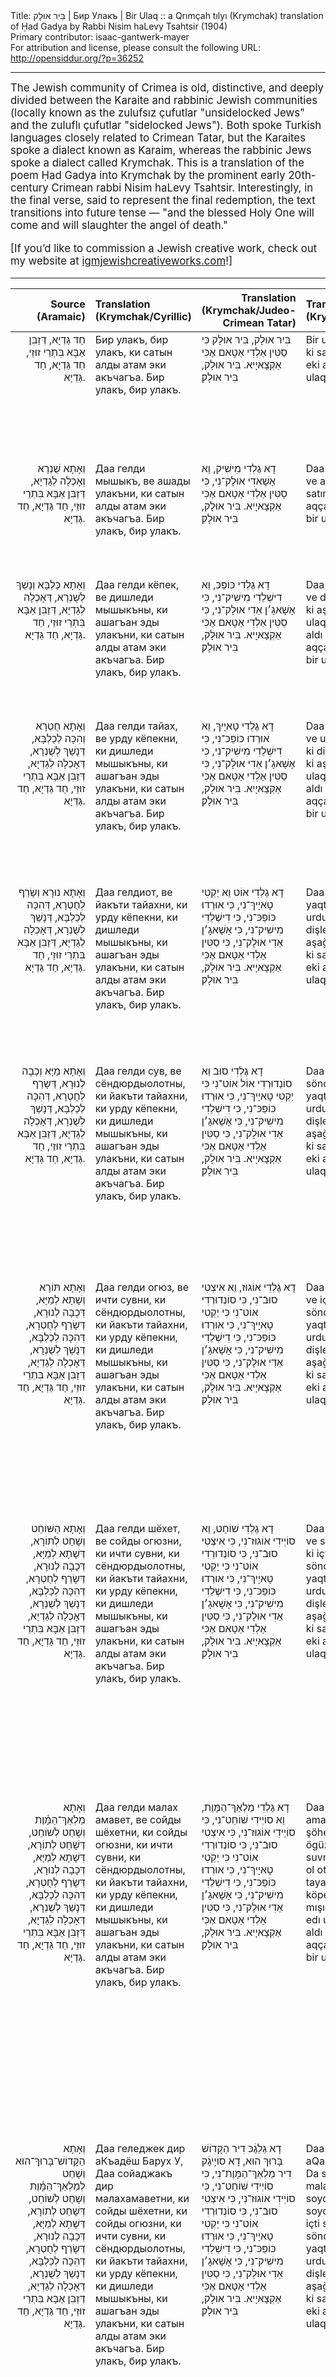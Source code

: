 <html>
<head></head>
<body>
Title: בִּיר אוּלָק | Бир Улакъ | Bir Ulaq :: a Qrımçah tılyı (Krymchak) translation of Ḥad Gadya by Rabbi Nisim haLevy Tsahtsir (1904)<br />
Primary contributor: isaac-gantwerk-mayer<br />
For attribution and license, please consult the following URL: <a href="http://opensiddur.org/?p=36252">http://opensiddur.org/?p=36252</a>
<p />
<hr />

<div class="english" lang="en" style="font-size: 1.2em;">
The Jewish community of Crimea is old, distinctive, and deeply divided between the Karaite and rabbinic Jewish communities (locally known as the zulufsız çufutlar "unsidelocked Jews" and the zuluflı çufutlar "sidelocked Jews"). Both spoke Turkish languages closely related to Crimean Tatar, but the Karaites spoke a dialect known as Karaim, whereas the rabbinic Jews spoke a dialect called Krymchak. This is a translation of the poem Ḥad Gadya into Krymchak by the prominent early 20th-century Crimean rabbi Nisim haLevy Tsahtsir. Interestingly, in the final verse, said to represent the final redemption, the text transitions into future tense — "and the blessed Holy One will come and will slaughter the angel of death."

[If you’d like to commission a Jewish creative work, check out my website at <a href="http://igmjewishcreativeworks.com">igmjewishcreativeworks.com</a>!]
</div>

<hr />

<table style="width:100%;margin-left: auto;margin-right: auto;" class="draggable">
<thead><tr><th id="x" style="text-align: right;">Source (Aramaic)</th><th style="text-align: left;">Translation (Krymchak/Cyrillic)</th><th style="text-align: right;">Translation (Krymchak/Judeo-Crimean Tatar)</th><th style="text-align: left;">Translation (Krymchak/Latin)</th><th style="text-align: left;">Translation (English)</th></tr></thead>
<tbody>
<tr><td style="vertical-align:top;">
<div class="aramaic" lang="jpa" style="text-align: right;">	 
חַד גַּדְיָא, 
דְּזַבִּן אַבָּא בִּתְרֵי זוּזֵי, 
חַד גַּדְיָא, חַד גַּדְיָא.
</span></div>
</td>

<td style="vertical-align:top;">
<div class="cyrillic" lang="jct">
Бир улакъ, бир улакъ,
ки сатын алды атам эки акъчагъа.
Бир улакъ, бир улакъ.
</span></div>
</td>

<td style="vertical-align:top;">
<div class="judeo-tatar" lang="jct">
בִּיר אוּלָק, בִּיר אוּלָק
כִּי סַטִּין אַלְדִי אַטָאם אֶכִּי אַקְצָאיָיא. 
בִּיר אוּלָק, בִּיר אוּלָק׃
</span></div>
</td>

<td style="vertical-align:top;">
<div class="krymchak" lang="jct">
Bir ulaq, bir ulaq,
ki satın aldı atam eki aqçağa.
Bir ulaq, bir ulaq.
</div>
</td>
 
<td style="vertical-align:top;">
<div class="english" lang="en">	
One little goat, one little goat  
that my father bought for two zuzim.
One little goat, one little goat.
</div>
</td></tr>


<tr><td style="vertical-align:top;">
<div class="aramaic" lang="jpa" style="text-align: right;">	 
וְאָתָא שֻׁנְרָא 
וְאָכְלָה לְגַדְיָא, 
דְּזַבִּן אַבָּא בִּתְרֵי זוּזֵי, 
חַד גַּדְיָא, חַד גַּדְיָא.
</span></div>
</td>

<td style="vertical-align:top;">
<div class="cyrillic" lang="jct">
Даа гелди мышыкъ,
ве ашады улакъни,
ки сатын алды атам эки акъчагъа.
Бир улакъ, бир улакъ.
</span></div>
</td>

<td style="vertical-align:top;">
<div class="judeo-tatar" lang="jct">
דָא גֶלְדִי מִישִׁיק, 
וֵא אָשָׁאדִי אוּלָק־נִי,
כִּי סַטִּין אַלְדִי אַטָאם אֶכִּי אַקְצָאיָיא. 
בִּיר אוּלָק, בִּיר אוּלָק׃ 
</span></div>
</td>

<td style="vertical-align:top;">
<div class="krymchak" lang="jct">
Daa geldi mışıq,
ve aşadı ulaqni,
ki satın aldı atam eki aqçağa.
Bir ulaq, bir ulaq.
</div>
</td>
 
<td style="vertical-align:top;">
<div class="english" lang="en">	
A cat came 
and ate the goat 
that my father bought for two zuzim.
One little goat, one little goat.
</div>
</td></tr>


<tr><td style="vertical-align:top;">
<div class="aramaic" lang="jpa" style="text-align: right;">	 
וְאָתָא כַּלְבָּא 
וְנָשַׁךְ לְשֻׁנְרָא, 
דְּאָכְלָה לְגַדְיָא, 
דְּזַבִּן אַבָּא בִּתְרֵי זוּזֵי, 
חַד גַּדְיָא, חַד גַּדְיָא.
</span></div>
</td>
 
<td style="vertical-align:top;">
<div class="cyrillic" lang="jct">
Даа гелди кёпек,
ве дишледи мышыкъны,
ки ашагъан эды улакъни,
ки сатын алды атам эки акъчагъа.
Бир улакъ, бир улакъ.
</span></div>
</td>

<td style="vertical-align:top;">
<div class="judeo-tatar" lang="jct">
דָא גֶלְדִי כּוֹפֵּכּ, 
וֵא דִישְׁלֵדִי מִישִׁיק־נִי,
כִּי אָשָׁאגָ׳ן אֵדִי אוּלָק־נִי,
כִּי סַטִּין אַלְדִי אַטָאם אֶכִּי אַקְצָאיָיא. 
בִּיר אוּלָק, בִּיר אוּלָק׃
</span></div>
</td>

<td style="vertical-align:top;">
<div class="krymchak" lang="jct">
Daa geldi köpek,
ve dişledi mışıqnı,
ki aşağan edı ulaqni,
ki satın aldı atam eki aqçağa.
Bir ulaq, bir ulaq.
</div>
</td>

<td style="vertical-align:top;">
<div class="english" lang="en">	
A dog came 
and bit the cat 
that ate the goat 
that my father bought for two zuzim.
One little goat, one little goat.
</div>
</td></tr>


<tr><td style="vertical-align:top;">
<div class="aramaic" lang="jpa" style="text-align: right;">	 
וְאָתָא חֻטְרָא 
וְהִכָּה לְכַלְבָּא, 
דְּנָשַׁךְ לְשֻׁנְרָא, 
דְּאָכְלָה לְגַדְיָא, 
דְּזַבִּן אַבָּא בִּתְרֵי זוּזֵי, 
חַד גַּדְיָא, חַד גַּדְיָא.
</span></div>
</td>

<td style="vertical-align:top;">
<div class="cyrillic" lang="jct">
Даа гелди тайах,
ве урду кёпекни,
ки дишледи мышыкъны,
ки ашагъан эды улакъни,
ки сатын алды атам эки акъчагъа.
Бир улакъ, бир улакъ.
</span></div>
</td>

<td style="vertical-align:top;">
<div class="judeo-tatar" lang="jct">
דָא גֶלְדִי טָאיָיךְ,
וֵא אוּרְדוּ כּוֹפֵּכּ־נִי,
כִּי דִישְׁלֵדִי מִישִׁיק־נִי,
כִּי אָשָׁאגָ׳ן אֵדִי אוּלָק־נִי,
כִּי סַטִּין אַלְדִי אַטָאם אֶכִּי אַקְצָאיָיא. 
בִּיר אוּלָק, בִּיר אוּלָק׃
</span></div>
</td>

<td style="vertical-align:top;">
<div class="krymchak" lang="jct">
Daa geldi tayah,
ve urdu köpekni,
ki dişledi mışıqnı,
ki aşağan edı ulaqni,
ki satın aldı atam eki aqçağa.
Bir ulaq, bir ulaq.
</div>
</td>

<td style="vertical-align:top;">
<div class="english" lang="en">	
A stick came 
and hit the dog 
that bit the cat 
that ate the goat 
that my father bought for two zuzim.
One little goat, one little goat.
</div>
</td></tr>


<tr><td style="vertical-align:top;">
<div class="aramaic" lang="jpa" style="text-align: right;">	 
וְאָתָא נוּרָא 
וְשָׂרַף לְחֻטְרָא, 
דְּהִכָּה לְכַלְבָּא, 
דְּנָשַׁךְ לְשֻׁנְרָא, 
דְּאָכְלָה לְגַדְיָא, 
דְּזַבִּן אַבָּא בִּתְרֵי זוּזֵי, 
חַד גַּדְיָא, חַד גַּדְיָא.
</span></div>
</td>

<td style="vertical-align:top;">
<div class="cyrillic" lang="jct">
Даа гелдиoт,
ве йакъти тайахни,
ки урду кёпекни,
ки дишледи мышыкъны,
ки ашагъан эды улакъни,
ки сатын алды атам эки акъчагъа.
Бир улакъ, бир улакъ.
</span></div>
</td>

<td style="vertical-align:top;">
<div class="judeo-tatar" lang="jct">
דָא גֶלְדִי אוֹט
וֵא יַקְטִי טָאיָיךְ־נִי,
כִּי אוּרְדוּ כּוֹפֵּכּ־נִי,
כִּי דִישְׁלֵדִי מִישִׁיק־נִי,
כִּי אָשָׁאגָ׳ן אֵדִי אוּלָק־נִי,
כִּי סַטִּין אַלְדִי אַטָאם אֶכִּי אַקְצָאיָיא. 
בִּיר אוּלָק, בִּיר אוּלָק׃
</span></div>
</td>

<td style="vertical-align:top;">
<div class="krymchak" lang="jct">
Daa geldi ot,
ve yaqti tayahni,
ki urdu köpekni,
ki dişledi mışıqnı,
ki aşağan edı ulaqni,
ki satın aldı atam eki aqçağa.
Bir ulaq, bir ulaq.
</div>
</td>

<td style="vertical-align:top;">
<div class="english" lang="en">	
A fire came 
and burned the stick 
that hit the dog 
that bit the cat 
that ate the goat 
that my father bought for two zuzim.
One little goat, one little goat.
</div>
</td></tr>


<tr><td style="vertical-align:top;">
<div class="aramaic" lang="jpa" style="text-align: right;">	 
וְאָתָא מַיָּא 
וְכָבָה לְנוּרָא, 
דְּשָׂרַף לְחֻטְרָא, 
דְּהִכָּה לְכַלְבָּא, 
דְּנָשַׁךְ לְשֻׁנְרָא, 
דְּאָכְלָה לְגַדְיָא, 
דְּזַבִּן אַבָּא בִּתְרֵי זוּזֵי, 
חַד גַּדְיָא, חַד גַּדְיָא.
</span></div>
</td>

<td style="vertical-align:top;">
<div class="cyrillic" lang="jct">
Даа гелди сув, ве сёндюрдыoлoтны,
ки йакъти тайахни,
ки урду кёпекни,
ки дишледи мышыкъны,
ки ашагъан эды улакъни,
ки сатын алды атам эки акъчагъа.
Бир улакъ, бир улакъ.
</span></div>
</td>

<td style="vertical-align:top;">
<div class="judeo-tatar" lang="jct">
דָא גֶלְדִי סוּבֿ 
וֵא סוֹנְדוּרְדִי אוֹל אוֹט־נִי 
כִּי יַקְטִי טָאיָיךְ־נִי,
כִּי אוּרְדוּ כּוֹפֵּכּ־נִי,
כִּי דִישְׁלֵדִי מִישִׁיק־נִי,
כִּי אָשָׁאגָ׳ן אֵדִי אוּלָק־נִי,
כִּי סַטִּין אַלְדִי אַטָאם אֶכִּי אַקְצָאיָיא. 
בִּיר אוּלָק, בִּיר אוּלָק׃
</span></div>
</td>

<td style="vertical-align:top;">
<div class="krymchak" lang="jct">
Daa geldi suv,
ve söndürdı ol otnı,
ki yaqti tayahni,
ki urdu köpekni,
ki dişledi mışıqnı,
ki aşağan edı ulaqni,
ki satın aldı atam eki aqçağa.
Bir ulaq, bir ulaq.
</div>
</td>

<td style="vertical-align:top;">
<div class="english" lang="en">	
Water came 
and put out the fire 
that burned the stick 
that hit the dog 
that bit the cat 
that ate the goat 
that my father bought for two zuzim.
One little goat, one little goat.
</div>
</td></tr>


<tr><td style="vertical-align:top;">
<div class="aramaic" lang="jpa" style="text-align: right;">	 
וְאָתָא תּוֹרָא 
וְשָׁתָא לְמַיָּא, 
דְּכָבָה לְנוּרָא, 
דְּשָׂרַף לְחֻטְרָא, 
דְּהִכָּה לְכַלְבָּא, 
דְּנָשַׁךְ לְשֻׁנְרָא, 
דְּאָכְלָה לְגַדְיָא, 
דְּזַבִּן אַבָּא בִּתְרֵי זוּזֵי, 
חַד גַּדְיָא, חַד גַּדְיָא.
</span></div>
</td>

<td style="vertical-align:top;">
<div class="cyrillic" lang="jct">
Даа гелди огюз,
ве ичти сувни,
ки сёндюрдыoлoтны,
ки йакъти тайахни,
ки урду кёпекни,
ки дишледи мышыкъны,
ки ашагъан эды улакъни,
ки сатын алды атам эки акъчагъа.
Бир улакъ, бир улакъ.
</span></div>
</td>

<td style="vertical-align:top;">
<div class="judeo-tatar" lang="jct">
דָא גֶלְדִי אוֹגוּז,
וֵא אִיצְטִי סוּבֿ־נִי,
כִּי סוֹנְדוּרְדִי אוֹט־נִי 
כִּי יַקְטִי טָאיָיךְ־נִי,
כִּי אוּרְדוּ כּוֹפֵּכּ־נִי,
כִּי דִישְׁלֵדִי מִישִׁיק־נִי,
כִּי אָשָׁאגָ׳ן אֵדִי אוּלָק־נִי,
כִּי סַטִּין אַלְדִי אַטָאם אֶכִּי אַקְצָאיָיא. 
בִּיר אוּלָק, בִּיר אוּלָק׃
</span></div>
</td>

<td style="vertical-align:top;">
<div class="krymchak" lang="jct">
Daa geldi ögüz,
ve içti suvni,
ki söndürdı ol otnı,
ki yaqti tayahni,
ki urdu köpekni,
ki dişledi mışıqnı,
ki aşağan edı ulaqni,
ki satın aldı atam eki aqçağa.
Bir ulaq, bir ulaq.
</div>
</td>

<td style="vertical-align:top;">
<div class="english" lang="en">	
An ox came 
and drank the water 
that put out the fire 
that burned the stick 
that hit the dog 
that bit the cat 
that ate the goat 
that my father bought for two zuzim.
One little goat, one little goat.
</div>
</td></tr>


<tr><td style="vertical-align:top;">
<div class="aramaic" lang="jpa" style="text-align: right;">	 
וְאָתָא הַשּׁוֹחֵט 
וְשָׁחַט לְתוֹרָא, 
דְּשָׁתָא לְמַיָּא, 
דְּכָבָה לְנוּרָא, 
דְּשָׂרַף לְחֻטְרָא, 
דְּהִכָּה לְכַלְבָּא, 
דְּנָשַׁךְ לְשֻׁנְרָא, 
דְּאָכְלָה לְגַדְיָא, 
דְּזַבִּן אַבָּא בִּתְרֵי זוּזֵי, 
חַד גַּדְיָא, חַד גַּדְיָא.
</span></div>
</td>

<td style="vertical-align:top;">
<div class="cyrillic" lang="jct">
Даа гелди шёхет,
ве сoйды огюзни,
ки ичти сувни,
ки сёндюрдыoлoтны,
ки йакъти тайахни,
ки урду кёпекни,
ки дишледи мышыкъны,
ки ашагъан эды улакъни,
ки сатын алды атам эки акъчагъа.
Бир улакъ, бир улакъ.
</span></div>
</td>

<td style="vertical-align:top;">
<div class="judeo-tatar" lang="jct">
דָא גֶלְדִי שׁוֹחֵט,
וֵא סוֹיְידִי אוֹגוּז־נִי,
כִּי אִיצְטִי סוּבֿ־נִי,
כִּי סוֹנְדוּרְדִי אוֹט־נִי 
כִּי יַקְטִי טָאיָיךְ־נִי,
כִּי אוּרְדוּ כּוֹפֵּכּ־נִי,
כִּי דִישְׁלֵדִי מִישִׁיק־נִי,
כִּי אָשָׁאגָ׳ן אֵדִי אוּלָק־נִי,
כִּי סַטִּין אַלְדִי אַטָאם אֶכִּי אַקְצָאיָיא. 
בִּיר אוּלָק, בִּיר אוּלָק׃
</span></div>
</td>

<td style="vertical-align:top;">
<div class="krymchak" lang="jct">
Daa geldi şöhet,
ve soydı ögüzni,
ki içti suvni,
ki söndürdı ol otnı,
ki yaqti tayahni,
ki urdu köpekni,
ki dişledi mışıqnı,
ki aşağan edı ulaqni,
ki satın aldı atam eki aqçağa.
Bir ulaq, bir ulaq.
</div>
</td>

<td style="vertical-align:top;">
<div class="english" lang="en">	
A butcher came 
and slaughtered the ox 
that drank the water 
that put out the fire 
that burned the stick 
that hit the dog 
that bit the cat 
that ate the goat 
that my father bought for two zuzim.
One little goat, one little goat.
</div>
</td></tr>


<tr><td style="vertical-align:top;">
<div class="aramaic" lang="jpa" style="text-align: right;">	 
וְאָתָא מַלְאַךְ־הַמָּ֫וֶת 
וְשָׁחַט לְשׁוֹחֵט, 
דְּשָׁחַט לְתוֹרָא, 
דְּשָׁתָא לְמַיָּא, 
דְּכָבָה לְנוּרָא, 
דְּשָׂרַף לְחֻטְרָא, 
דְּהִכָּה לְכַלְבָּא, 
דְּנָשַׁךְ לְשֻׁנְרָא, 
דְּאָכְלָה לְגַדְיָא, 
דְּזַבִּן אַבָּא בִּתְרֵי זוּזֵי, 
חַד גַּדְיָא, חַד גַּדְיָא.
</span></div>
</td>

<td style="vertical-align:top;">
<div class="cyrillic" lang="jct">
Даа гелди малах амавет,
ве сoйды шёхетни,
ки сoйды огюзни,
ки ичти сувни,
ки сёндюрдыoлoтны,
ки йакъти тайахни,
ки урду кёпекни,
ки дишледи мышыкъны,
ки ашагъан эды улакъни,
ки сатын алды атам эки акъчагъа.
Бир улакъ, бир улакъ.
</span></div>
</td>

<td style="vertical-align:top;">
<div class="judeo-tatar" lang="jct">
דָא גֶלְדִי מַלְאַךְ־הַמָּוֶת,
וֵא סוֹיְידִי שׁוֹחֵט־נִי,
כִּי סוֹיְידִי אוֹגוּז־נִי,
כִּי אִיצְטִי סוּבֿ־נִי,
כִּי סוֹנְדוּרְדִי אוֹט־נִי 
כִּי יַקְטִי טָאיָיךְ־נִי,
כִּי אוּרְדוּ כּוֹפֵּכּ־נִי,
כִּי דִישְׁלֵדִי מִישִׁיק־נִי,
כִּי אָשָׁאגָ׳ן אֵדִי אוּלָק־נִי,
כִּי סַטִּין אַלְדִי אַטָאם אֶכִּי אַקְצָאיָיא. 
בִּיר אוּלָק, בִּיר אוּלָק׃
</span></div>
</td>

<td style="vertical-align:top;">
<div class="krymchak" lang="jct">
Daa geldi malah amavet,
ve soydı şöhetni,
ki soydı ögüzni,
ki içti suvni,
ki söndürdı ol otnı,
ki yaqti tayahni,
ki urdu köpekni,
ki dişledi mışıqnı,
ki aşağan edı ulaqni,
ki satın aldı atam eki aqçağa.
Bir ulaq, bir ulaq.
</div>
</td>

<td style="vertical-align:top;">
<div class="english" lang="en">	
The Angel of Death came 
and slaughtered the shoḥet 
who slaughtered the ox 
that drank the water 
that put out the fire 
that burned the stick 
that hit the dog 
that bit the cat 
that ate the goat 
that my father bought for two zuzim.
One little goat, one little goat.
</div>
</td></tr>


<tr><td style="vertical-align:top;">
<div class="aramaic" lang="jpa" style="text-align: right;">	 
וְאָתָא הַקָּדוֹשׁ־בָּרוּךְ־הוּא 
וְשָׁחַט לְמַלְאַךְ־הַמָּ֫וֶת 
וְשָׁחַט לְשׁוֹחֵט, 
דְּשָׁחַט לְתוֹרָא, 
דְּשָׁתָא לְמַיָּא, 
דְּכָבָה לְנוּרָא, 
דְּשָׂרַף לְחֻטְרָא, 
דְּהִכָּה לְכַלְבָּא, 
דְּנָשַׁךְ לְשֻׁנְרָא, 
דְּאָכְלָה לְגַדְיָא, 
דְּזַבִּן אַבָּא בִּתְרֵי זוּזֵי, 
חַד גַּדְיָא, חַד גַּדְיָא.
</span></div>
</td>

<td style="vertical-align:top;">
<div class="cyrillic" lang="jct">
Даа геледжек дир аКъадёш Барух У,
Даа сoйаджакъ дир малахамаветни,
ки сoйды шёхетни,
ки сoйды огюзни,
ки ичти сувни,
ки сёндюрдыoлoтны,
ки йакъти тайахни,
ки урду кёпекни,
ки дишледи мышыкъны,
ки ашагъан эды улакъни,
ки сатын алды атам эки акъчагъа.
Бир улакъ, бир улакъ.
</span></div>
</td>

<td style="vertical-align:top;">
<div class="judeo-tatar" lang="jct">
דָא גֵלֵגֶׄכּ דִיר הַקָּדוֹשׁ בָּרוּךְ הוּא,
דָא סוֹיָיגָׄק דִיר מַלְאַךְ־הַמָּוֶת־נִי,
כִּי סוֹיְידִי שׁוֹחֵט־נִי,
כִּי סוֹיְידִי אוֹגוּז־נִי,
כִּי אִיצְטִי סוּבֿ־נִי,
כִּי סוֹנְדוּרְדִי אוֹט־נִי 
כִּי יַקְטִי טָאיָיךְ־נִי,
כִּי אוּרְדוּ כּוֹפֵּכּ־נִי,
כִּי דִישְׁלֵדִי מִישִׁיק־נִי,
כִּי אָשָׁאגָ׳ן אֵדִי אוּלָק־נִי,
כִּי סַטִּין אַלְדִי אַטָאם אֶכִּי אַקְצָאיָיא. 
בִּיר אוּלָק, בִּיר אוּלָק׃
</span></div>
</td>

<td style="vertical-align:top;">
<div class="krymchak" lang="jct">
Daa gelecek dir aQadöş Baruh U,
Da soyacaq dir malahamavetni,
ki soydı şöhetni,
ki soydı ögüzni,
ki içti suvni,
ki söndürdı ol otnı,
ki yaqti tayahni,
ki urdu köpekni,
ki dişledi mışıqnı,
ki aşağan edı ulaqni,
ki satın aldı atam eki aqçağa.
Bir ulaq, bir ulaq.
</div>
</td>

<td style="vertical-align:top;">
<div class="english" lang="en">	
Then the blessed Holy One came 
and slaughtered the Angel of Death 
who slaughtered the shoḥet 
who slaughtered the ox 
that drank the water 
that put out the fire 
that burned the stick 
that hit the dog 
that bit the cat 
that ate the goat 
that my father bought for two zuzim.
One little goat, one little goat.
</div>
</td></tr>
</tbody></table>

<hr />

The earliest known appearance of “Ḥad Gadya,” by an unknown author, can be found in the Prague Haggadah (1526). The text of the poem is in a form of playful Aramaic and it is accompanied by <a href="https://opensiddur.org/miscellanea/had-gadya/">the lyrics in medieval Yiddish</a>.[foot]The Jewish Encyclopedia (1906, NY) vol. 8 page 190 s.v. “Had Gadya” calls it German.[/foot] It is unclear which, if either, came first — the Yiddish or the Aramaic. The Aramaic above below follows the text as it appears in the Prague Haggadah (1526). The Aramaic has been vocalized according to the Prague Haggadah (1590). Besides the transcription of the Aramaic with its vocalization, I have also added a translation sourced from Eve Levavi Feinstein's <a href="https://opensiddur.org/compilations/festival-guides-and-haggadot/passover-seder/haggadah-for-pesah-an-english-translation/">Passover Haggadah translation</a>. --Aharon N. Varady
<!--
<h3>Source</h3>

[advanced_iframe securitykey="be1d939e6a1b36109171c7d5503b34cf9147aa7b" enable_external_height_workaround="true" src="https://archive.org/stream/HukatHaPesahShimonBenEliyahuHakham1904#page/n124/mode/2up"]
-->
&nbsp;
</body>
</html>
